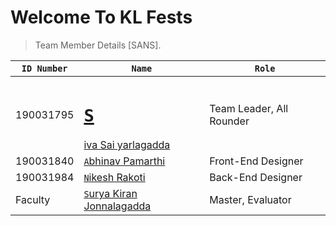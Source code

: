 # Welcome To KL Fests


> Team Member Details [SANS].

| ```ID Number```| ```Name```                                                     | ```Role```                  |
|----------------|----------------------------------------------------------------|-----------------------------|
|190031795       |[<h1>```S```</h1>iva Sai yarlagadda](@github/pamarthiabhinav)      |Team Leader, All Rounder     |
|190031840       |[```A```bhinav Pamarthi](https://github.com/pamarthiabhinav)         |Front-End Designer           |
|190031984       |[```N```ikesh Rakoti](@github/pamarthiabhinav)            |Back-End Designer            |
|Faculty         |[```S```urya Kiran Jonnalagadda](https://github.com/suryakiran25oct93) |Master, Evaluator            |

